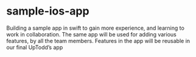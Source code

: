 # sample-ios-app
 Building a sample app in swift to gain more experience, and learning to work in collaboration. The same app will be used for adding various features, by all  the team members. Features in the app will be reusable in our final UpTodd’s app
